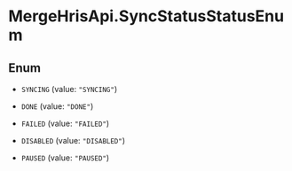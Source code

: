 # MergeHrisApi.SyncStatusStatusEnum

## Enum


* `SYNCING` (value: `"SYNCING"`)

* `DONE` (value: `"DONE"`)

* `FAILED` (value: `"FAILED"`)

* `DISABLED` (value: `"DISABLED"`)

* `PAUSED` (value: `"PAUSED"`)


